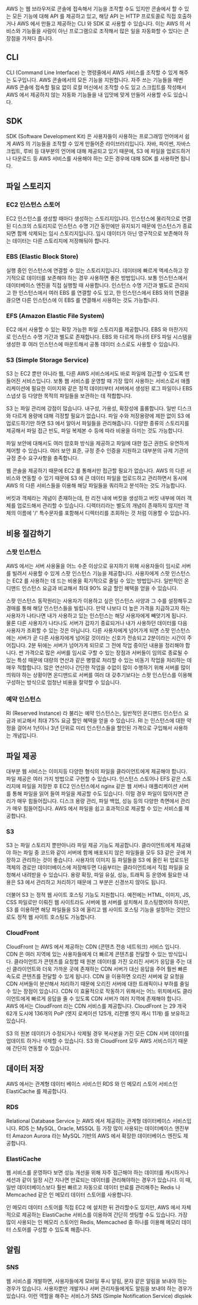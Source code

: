 AWS 는 웹 브라우저로 콘솔에 접속해서 기능을 조작할 수도 있지만 콘솔에서 할 수 있는 모든 기능에 대해 API 를 제공하고 있고, 해당 API 는 HTTP 프로토콜로 직접 호출하거나 AWS 에서 만들고 제공하는 CLI 와 SDK 로 사용할 수 있습니다. 이는 AWS 의 서비스와 기능들을 사람이 아닌 프로그램으로 조작해서 많은 일을 자동화할 수 있다는 큰 장점을 가져다 줍니다. 

## CLI
CLI (Command Line Interface) 는 명령줄에서 AWS 서비스를 조작할 수 있게 해주는 도구입니다. AWS 콘솔에서의 모든 기능을 지원합니다. 자주 쓰는 기능들을 매번 AWS 콘솔에 접속할 필요 없이 로컬 머신에서 조작할 수도 있고 스크립트를 작성해서 AWS 에서 제공하지 않는 자동화 기능들을 내 입맛에 맞게 만들어 사용할 수도 있습니다. 

## SDK
SDK (Software Development Kit) 은 사용자들이 사용하는 프로그래밍 언어에서 쉽게 AWS 의 기능들을 조작할 수 있게 만들어준 라이브러리입니다. 자바, 파이썬, 자바스크립트, 루비 등 대부분의 언어에 대해 제공되고 있기 때문에, S3 에 파일을 업로드하거나 다운로드 등 AWS 서비스를 사용해야 하는 모든 경우에 대해 SDK 를 사용하면 됩니다. 

## 파일 스토리지

### EC2 인스턴스 스토어
EC2 인스턴스를 생성할 때마다 생성하는 스토리지입니다. 인스턴스에 물리적으로 연결된 디스크의 스토리지로 인스턴스 수명 기간 동안에만 유지되기 때문에 인스턴스가 종료되면 함께 삭제되는 임시 스토리지입니다. 임시 데이터가 아닌 영구적으로 보존해야 하는 데이터는 다른 스토리지에 저장해둬야 합니다.

### EBS (Elastic Block Store)
실행 중인 인스턴스에 연결할 수 있는 스토리지입니다. 데이터에 빠르게 액세스하고 장기적으로 데이터를 보존해야 하는 경우 사용하면 좋은 방법입니다. 보통 인스턴스에서 데이터베이스 엔진을 직접 실행할 때 사용합니다. 인스턴스 수명 기간과 별도로 관리되고 한 인스턴스에서 여러 EBS 를 연결할 수도 있고, 한 인스턴스에서 EBS 와의 연결을 끊으면 다른 인스턴스에 이 EBS 를 연결해서 사용하는 것도 가능합니다. 

### EFS (Amazon Elastic File System)
EC2 에서 사용할 수 있는 확장 가능한 파일 스토리지를 제공합니다. EBS 와 마찬가지로 인스턴스 수명 기간과 별도로 존재합니다. EBS 와 다르게 하나의 EFS 파일 시스템을 생성한 후 여러 인스턴스에 마운트해서 공통 데이터 소스로도 사용할 수 있습니다. 

### S3 (Simple Storage Service)
S3 는 EC2 뿐만 아니라 웹, 다른 AWS 서비스에서도 바로 파일에 접근할 수 있도록 만들어진 서비스입니다. 보통 웹 서비스를 운영할 때 가장 많이 사용하는 서비스로서 애플리케이션에 필요한 이미지와 같은 정적 데이터부터 서버에서 생성된 로그 파일이나 EBS 스냅샷 등 다양한 목적의 파일들을 보관하는 데 적합합니다. 

S3 는 파일 관리에 강점이 많습니다. 내구성, 가용성, 확장성에 훌륭합니다. 일반 디스크와 다르게 용량에 대해 걱정할 필요가 없습니다. 파일 수와 저장용량에 제한 없이 S3 에 업로드하기만 하면 S3 에서 알아서 파일들을 관리해줍니다. 다양한 종류의 스토리지를 제공해서 파일 접근 빈도, 파일 복제본 수 등에 따라 비용을 아끼는 것도 가능합니다.

파일 보안에 대해서도 여러 암호화 방식을 제공하고 파일에 대한 접근 권한도 유연하게 제어할 수 있습니다. 여러 보안 표준, 규정 준수 인증을 지원하고 대부분의 규제 기관의 규정 준수 요구사항을 충족합니다. 

웹 콘솔을 제공하기 때문에 EC2 를 통해서만 접근할 필요가 없습니다. AWS 의 다른 서비스와 연동할 수 있기 때문에 S3 에 큰 데이터 파일을 업로드하고 관리하면서 동시에 AWS 의 다른 서비스들을 이용해 해당 파일들을 쿼리하고 분석하는 것도 가능합니다. 

버킷과 객체라는 개념이 존재하는데, 한 리전 내에 버킷을 생성하고 버킷 내부에 여러 객체를 업로드해서 관리할 수 있습니다. 디렉터리라는 별도의 개념이 존재하지 않지만 객체의 이름에 '/' 특수문자를 포함해서 디렉터리를 조회하는 것 처럼 이용할 수 있습니다. 

## 비용 절감하기

### 스팟 인스턴스
AWS 에서는 서버 사용율을 어느 수준 이상으로 유지하기 위해 사용자들이 임시로 서버를 빌려서 사용할 수 있게 스팟 인스턴스 기능을 제공합니다. 사용자에게 스팟 인스턴스는 EC2 를 사용하는 데 드는 비용을 획기적으로 줄일 수 있는 방법입니다. 일반적인 온디맨드 인스턴스 요금과 비교해서 최대 90% 요금 할인 혜택을 얻을 수 있습니다.

스팟 인스턴스 동작원리는 사용자가 이용하고 싶은 인스턴스 사양과 그 수를 설정해두고 경매를 통해 해당 인스턴스들을 빌립니다. 만약 나보다 더 높은 가격을 지급하고자 하는 사용자가 나타나면 내가 사용하고 있는 인스턴스는 해당 사용자에게 빼앗기게 됩니다. 물론 다른 사용자가 나타나도 서버가 갑자기 종료되거나 내가 사용하던 데이터를 다음 사용자가 조회할 수 있는 것은 아닙니다. 다른 사용자에게 넘어가게 되면 스팟 인스턴스에는 서버가 곧 다른 사용자에게 넘어갈 것이라는 신호가 전송되고 2분이라는 시간이 주어집니다. 2분 뒤에는 서버가 넘어가게 되므로 그 전에 작업 중이던 내용을 정리해야 합니다. 싼 가격으로 많은 서버를 임시로 구할 수 있는 장점과 서버들이 임의로 종료될 수 있는 특성 때문에 대량의 연산과 같은 병렬로 처리할 수 있는 비동기 작업을 처리하는 데 매우 적합합니다. 많은 연산이나 간단한 작업을 수없이 많이 수행하기 위해 서버를 많이 띄워야 하는 상황이면 온디맨드로 서버를 여러 대 갖추기보다는 스팟 인스턴스를 이용해 구성하는 방식으로 엄청난 비용을 절약할 수 있습니다. 

### 예약 인스턴스
RI (Reserved Instance) 라 불리는 예약 인스턴스는, 일반적인 온디맨드 인스턴스 요금과 비교해서 최대 75% 요금 할인 혜택을 얻을 수 있습니다. RI 는 인스턴스에 대한 약정을 걸어서 1년이나 3년 단위로 미리 인스턴스들을 할인된 가격으로 구입해서 사용하는 개념입니다. 

## 파일 제공
대부분 웹 서비스는 이미지등 다양한 형식의 파일을 클라이언트에게 제공해야 합니다. 파일 제공은 여러 가지 방법으로 구현할 수 있습니다. 인스턴스 스토어나 EFS 같은 스토리지에 파일을 저장한 후 EC2 인스턴스에서 nginx 같은 웹 서버나 애플리케이션 서버를 통해 파일을 읽어 들여 파일을 제공할 수도 있습니다. 이럴 경우 파일이 많아지면 관리가 매우 힘들어집니다. 디스크 용량 관리, 파일 백업, 성능 등의 다양한 측면에서 관리가 매우 힘들어집니다. AWS 에서 파일을 쉽고 효과적으로 제공할 수 있는 서비스를 제공합니다. 

### S3
S3 는 파일 스토리지 뿐만아니라 파일 제공 기능도 제공합니다. 클라이언트에게 제공돼야 하는 파일 중 코드와 같이 서버에 함께 배포되지 않은 파일들을 모두 S3 같은 곳에 저장하고 관리하는 것이 좋습니다. 사용자의 이미지 등 파일들을 S3 에 올린 뒤 업로드된 객체의 경로만 데이터베이스에 저장해두면 다음부터는 클라이언트에서 직접 파일을 요청해서 내려받을 수 있습니다. 용량 확장, 파일 유실, 성능, 트래픽 등 운영에 필요한 내용은 S3 에서 관리하고 처리하기 때문에 그 부분은 신경쓰지 않아도 됩니다. 

더불어 S3 는 정적 웹 사이트 호스팅 기능도 지원합니다. 예전에는 HTML, 이미지, JS, CSS 파일로만 이뤄진 웹 사이트라도 서버에 웹 서버를 설치해서 호스팅했어야 하지만, S3 를 이용하면 해당 파일들을 S3 에 올리고 웹 사이트 호스팅 기능을 설정하는 것만으로도 정적 웹 사이트 호스팅도 가능합니다. 

### CloudFront
CloudFront 는 AWS 에서 제공하는 CDN (콘텐츠 전송 네트워크) 서비스 입니다. CDN 은 여러 지역에 있는 사용자들에게 더 빠르게 콘텐츠를 전달할 수 있는 방식입니다. 클라이언트가 콘텐츠를 요청할 때 원본 데이터를 가진 오리진 서버가 응답을 주는 대신 클라이언트와 더욱 가까운 곳에 존재하는 CDN 서버가 대신 응답을 주어 훨씬 빠른 속도로 콘텐츠를 전달할 수 있게 됩니다. CDN 을 이용하면 오리진 서버에 갈 요청을 CDN 서버들이 분산해서 처리하기 때문에 오리진 서버에 대한 트래픽이나 부하를 줄일 수 있는 장점이 있습니다. CDN 이 효율적으로 작동하기 위해서는 어느 위치에서도 클라이언트에게 빠르게 응답을 줄 수 있도록 CDN 서버가 여러 지역에 존재해야 합니다. AWS 에서는 CloudFront 라는 CDN 서비스를 제공합니다. CloudFront 는 29 개국 62개 도시에 136개의 PoP (엣지 로케이션 125개, 리전별 엣지 캐시 11개) 를 보유하고 있습니다. 

S3 의 원본 데이터가 수정되거나 삭제될 경우 복사본을 가진 모든 CDN 서버 데이터를 업데이트 하거나 삭제할 수 있습니다. S3 와 CloudFront 모두 AWS 서비스이기 때문에 간단히 연동할 수 있습니다. 

## 데이터 저장

AWS 에서는 관계형 데이터 베이스 서비스인 RDS 와 인 메모리 스토어 서비스인 ElastiCache 를 제공합니다. 

### RDS
Relational Database Service 는 AWS 에서 제공하는 관계형 데이터베이스 서비스입니다. RDS 는 MySQL, Oracle, MSSQL 등 가장 많이 사용되는 데이터베이스 엔진부터 Amazon Aurora 라는 MySQL 기반의 AWS 에서 확장한 데이터베이스 엔진도 제공합니다. 

### ElastiCache
 웹 서비스를 운영하다 보면 성능 개선을 위해 자주 접근해야 하는 데이터를 캐시하거나 세션과 같이 일정 시간 지나면 만료되는 데이터를 관리해야하는 경우가 있습니다. 이 때, 일반 데이터베이스보다 훨씬 빠르고 자동으로 데이터 만료를 관리해주는 Redis 나 Memcached 같은 인 메모리 데이터 스토어를 사용합니다. 

인 메모리 데이터 스토어를 직접 EC2 에 설치한 뒤 관리할수도 있지만, AWS 에서 자체적으로 제공하는 ElastiCache 서비스를 이용하여 간단히 셋팅할 수도 있습니다. 가장 많이 사용되는 인 메모리 스토어인 Redis, Memcached 중 하나를 이용해 메모리 데이터 스토어를 구성할 수 있도록 해줍니다. 

## 알림

### SNS
웹 서비스를 개발하면, 사용자들에게 모바일 푸시 알림, 문자 같은 알림을 보내야 하는 경우가 있습니다. 사용자뿐만 개발자나 서버 관리자들에게도 알림을 보내야 하는 경우가 있습니다. 이런 역할을 해주는 서비스가 SNS (Simple Notification Service) dlqslek

<!--stackedit_data:
eyJoaXN0b3J5IjpbNzY5MDY2NjE4LDc5Mzg5NDg4OSwxMjkyND
g4MjEzLDEwNzcwOTc2MjAsLTE5MDM3MDkxMTQsLTEyNDQzMzEy
NjUsOTIwODczMjc0LDEyMDk2MDAzMzMsLTE3ODg5NTczOTFdfQ
==
-->